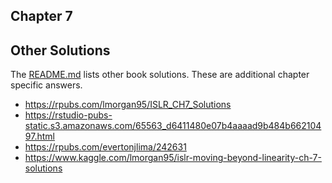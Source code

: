 ## Chapter 7


## Other Solutions

The [README.md](../README.md) lists other book solutions.  These are additional chapter specific answers.

- https://rpubs.com/lmorgan95/ISLR_CH7_Solutions
- https://rstudio-pubs-static.s3.amazonaws.com/65563_d6411480e07b4aaaad9b484b66210497.html
- https://rpubs.com/evertonjlima/242631
- https://www.kaggle.com/lmorgan95/islr-moving-beyond-linearity-ch-7-solutions

